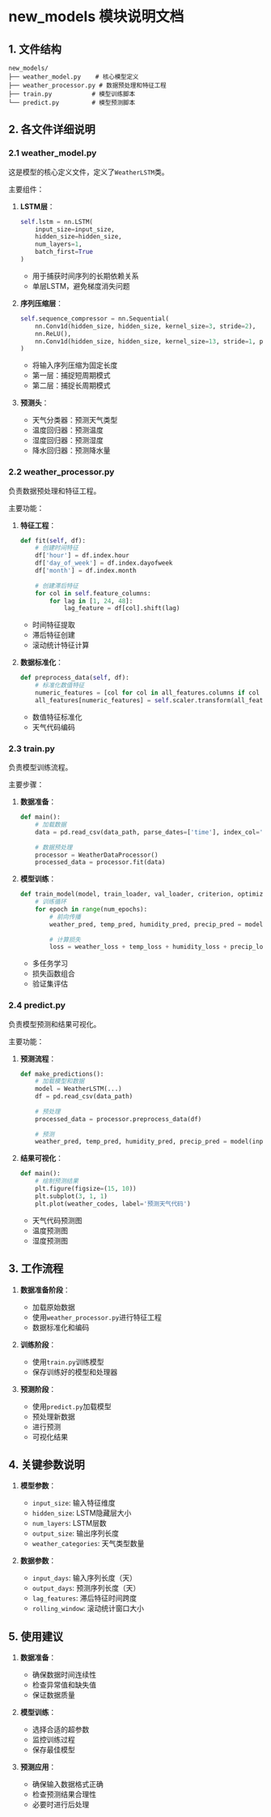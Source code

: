 # new_models 模块说明文档

## 1. 文件结构
```
new_models/
├── weather_model.py    # 核心模型定义
├── weather_processor.py # 数据预处理和特征工程
├── train.py           # 模型训练脚本
└── predict.py         # 模型预测脚本
```

## 2. 各文件详细说明

### 2.1 weather_model.py
这是模型的核心定义文件，定义了`WeatherLSTM`类。

主要组件：
1. **LSTM层**：
   ```python
   self.lstm = nn.LSTM(
       input_size=input_size,
       hidden_size=hidden_size,
       num_layers=1,
       batch_first=True
   )
   ```
   - 用于捕获时间序列的长期依赖关系
   - 单层LSTM，避免梯度消失问题

2. **序列压缩层**：
   ```python
   self.sequence_compressor = nn.Sequential(
       nn.Conv1d(hidden_size, hidden_size, kernel_size=3, stride=2),
       nn.ReLU(),
       nn.Conv1d(hidden_size, hidden_size, kernel_size=13, stride=1, padding=6)
   )
   ```
   - 将输入序列压缩为固定长度
   - 第一层：捕捉短周期模式
   - 第二层：捕捉长周期模式

3. **预测头**：
   - 天气分类器：预测天气类型
   - 温度回归器：预测温度
   - 湿度回归器：预测湿度
   - 降水回归器：预测降水量

### 2.2 weather_processor.py
负责数据预处理和特征工程。

主要功能：
1. **特征工程**：
   ```python
   def fit(self, df):
       # 创建时间特征
       df['hour'] = df.index.hour
       df['day_of_week'] = df.index.dayofweek
       df['month'] = df.index.month
       
       # 创建滞后特征
       for col in self.feature_columns:
           for lag in [1, 24, 48]:
               lag_feature = df[col].shift(lag)
   ```
   - 时间特征提取
   - 滞后特征创建
   - 滚动统计特征计算

2. **数据标准化**：
   ```python
   def preprocess_data(self, df):
       # 标准化数值特征
       numeric_features = [col for col in all_features.columns if col not in ['weathercode (wmo code)']]
       all_features[numeric_features] = self.scaler.transform(all_features[numeric_features])
   ```
   - 数值特征标准化
   - 天气代码编码

### 2.3 train.py
负责模型训练流程。

主要步骤：
1. **数据准备**：
   ```python
   def main():
       # 加载数据
       data = pd.read_csv(data_path, parse_dates=['time'], index_col='time')
       
       # 数据预处理
       processor = WeatherDataProcessor()
       processed_data = processor.fit(data)
   ```

2. **模型训练**：
   ```python
   def train_model(model, train_loader, val_loader, criterion, optimizer, num_epochs, device):
       # 训练循环
       for epoch in range(num_epochs):
           # 前向传播
           weather_pred, temp_pred, humidity_pred, precip_pred = model(inputs)
           
           # 计算损失
           loss = weather_loss + temp_loss + humidity_loss + precip_loss
   ```
   - 多任务学习
   - 损失函数组合
   - 验证集评估

### 2.4 predict.py
负责模型预测和结果可视化。

主要功能：
1. **预测流程**：
   ```python
   def make_predictions():
       # 加载模型和数据
       model = WeatherLSTM(...)
       df = pd.read_csv(data_path)
       
       # 预处理
       processed_data = processor.preprocess_data(df)
       
       # 预测
       weather_pred, temp_pred, humidity_pred, precip_pred = model(input_sequence)
   ```

2. **结果可视化**：
   ```python
   def main():
       # 绘制预测结果
       plt.figure(figsize=(15, 10))
       plt.subplot(3, 1, 1)
       plt.plot(weather_codes, label='预测天气代码')
   ```
   - 天气代码预测图
   - 温度预测图
   - 湿度预测图

## 3. 工作流程

1. **数据准备阶段**：
   - 加载原始数据
   - 使用`weather_processor.py`进行特征工程
   - 数据标准化和编码

2. **训练阶段**：
   - 使用`train.py`训练模型
   - 保存训练好的模型和处理器

3. **预测阶段**：
   - 使用`predict.py`加载模型
   - 预处理新数据
   - 进行预测
   - 可视化结果

## 4. 关键参数说明

1. **模型参数**：
   - `input_size`: 输入特征维度
   - `hidden_size`: LSTM隐藏层大小
   - `num_layers`: LSTM层数
   - `output_size`: 输出序列长度
   - `weather_categories`: 天气类型数量

2. **数据参数**：
   - `input_days`: 输入序列长度（天）
   - `output_days`: 预测序列长度（天）
   - `lag_features`: 滞后特征时间跨度
   - `rolling_window`: 滚动统计窗口大小

## 5. 使用建议

1. **数据准备**：
   - 确保数据时间连续性
   - 检查异常值和缺失值
   - 保证数据质量

2. **模型训练**：
   - 选择合适的超参数
   - 监控训练过程
   - 保存最佳模型

3. **预测应用**：
   - 确保输入数据格式正确
   - 检查预测结果合理性
   - 必要时进行后处理 